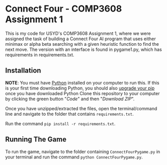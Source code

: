 # Connect Four - COMP3608 Assignment 1

This is my code for USYD's COMP3608 Assignment 1, where we were assigned the task of building a Connect Four AI program that uses either minimax or alpha beta searching with a given heuristic function to find the next move. The version with an interface is found in pygame1.py, which has requirements in requirements.txt.

## Installation
**NOTE**: You must have [Python](https://www.python.org/downloads/) installed on your computer to run this. If this is your first time downloading Python, you should also [upgrade your pip](https://www.datacamp.com/community/tutorials/pip-python-package-manager) once you have downloaded Python 
Clone this repository to your computer by clicking the green button "*Code*" and then "*Download ZIP*".

Once you have unzipped/extracted the files, open the terminal/command line and navigate to the folder that contains `requirements.txt`.

Run the command `pip install -r requirements.txt`.

## Running The Game
To run the game, navigate to the folder containing `ConnectFourPygame.py` in your terminal and run the command `python ConnectFourPygame.py`.

